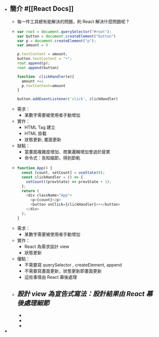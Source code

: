 - ## 簡介 #[[React Docs]]
	- 每一件工具總有能解決的問題，則 React 解決什麼問題呢 ?
	- ```js
	  var root = document.querySelector("#root");
	  var button = document.createElement("button")
	  var p = document.createElement("p");
	  var amount = 0 
	  
	  p.textContent = amount;
	  button.textContent = "+";
	  root.append(p);
	  root.append(button)
	  
	  function  clickHandler(e){
	    amount +=1
	    p.textContent=amount
	  }
	  
	  button.addEventListener('click', clickHandler)
	  ```
	- 需求：
		- 某數字需要被使用者手動增加
	- 實作：
		- HTML Tag 建立
		- HTML 掛載
		- 狀態更新, 畫面更新
	- 缺點：
		- 當畫面複雜度增加、商業邏輯增加會過於疲累
		- 命令式：告知細節，得到節軌
	- ```js
	  function App() {
	    const [count, setCount] = useState(0);
	    const clickHandler = () => {
	      setCount((prevState) => prevState + 1);
	    };
	    return (
	      <div className="App">
	        <p>{count}</p>
	        <button onClick={clickHandler}>+</button>
	      </div>
	    );
	  }
	  ```
	- 需求：
		- 某數字需要被使用者手動增加
	- 實作：
		- React 為需求設計 view
		- 狀態更新
	- 優點：
		- 不需要寫 querySelector ,  createElement, append
		- 不需要寫畫面更新，狀態更新即畫面更新
		- 這些事情由 React 幕後處理
	- _設計 view 為宣告式寫法：設計結果由 React 幕後處理細節_
		-
		-
		-
		-
-